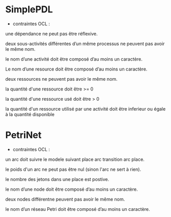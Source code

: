 # SimplePDL

- contraintes OCL :

 une dépendance ne peut pas être réflexive. 

 deux sous-activités différentes d’un même processus ne peuvent pas avoir le même nom.

 le nom d’une activité doit être composé d’au moins un caractère.

 Le nom d’une resource doit être composé d’au moins un caractère.

 deux ressources ne peuvent pas avoir le même nom.
 
 la quantité d'une ressource doit être >= 0 
 
 la quantité d'une ressource usé doit être > 0
 
 la quantité d'un ressource utilisé par une activité doit être inferieur ou égale à la quantité disponible
 
 
# PetriNet

- contraintes OCL :

 un arc doit suivre le modele suivant place arc transition arc place.

 le poids d'un arc ne peut pas être nul (sinon l'arc ne sert à rien).
 
 le nombre des jetons dans une place est postive.

 le nom d’une node doit être composé d’au moins un caractère.

 deux nodes différentne peuvent pas avoir le même nom.
 
 le nom d’un réseau Petri doit être composé d’au moins un caractère.
 
